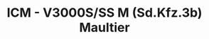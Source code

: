 ---
layout: product
title: "ICM - V3000S/SS M (Sd.Kfz.3b) Maultier"
price: "TBA" 
desc: "N/A"
img_path: "/assets/img/ICM35412.jpg"
brand: "N/A"
available: false
special_offer: false
new: false
soon: false
cat: "010000"
subcat: "013600"
subsubcat: "0N/A"
sifra: "ICM35412"
popular: false
---